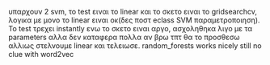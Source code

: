 υπαρχουν 2 svm, το test ειναι το linear και το σκετο ειναι το gridsearchcv, λογικα με μονο το linear ειναι οκ(δες ποστ eclass SVM παραμετροποιηση).
Το test τρεχει instantly ενω το σκετο ειναι αργο, ασχοληθηκα λιγο με τα parameters αλλα δεν καταφερα πολλα αν βρω τπτ θα το προσθεσω αλλιως στελνουμε linear και τελειωσε.
random_forests works nicely 
still no clue with word2vec